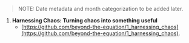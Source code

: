 > NOTE: Date metadata and month categorization to be added later.

1. **Harnessing Chaos: Turning chaos into something useful**
    - [https://github.com/beyond-the-equation/1_harnessing_chaos](https://github.com/beyond-the-equation/1_harnessing_chaos).
